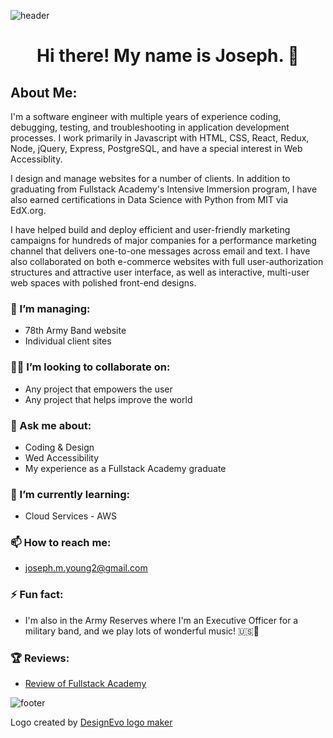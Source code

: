 ![header](https://capsule-render.vercel.app/api?color=auto&height=160)

# <p align="center">Hi there! My name is Joseph. 👋</p>
<p align="center">
  </p>
  


## About Me:
I'm a software engineer with multiple years of experience coding, debugging, testing, and troubleshooting in application development processes. I work primarily in Javascript with HTML, CSS, React, Redux, Node, jQuery, Express, PostgreSQL, and have a special interest in Web Accessiblity.

I design and manage websites for a number of clients. In addition to graduating from Fullstack Academy's Intensive Immersion program, I have also earned certifications in Data Science with Python from MIT via EdX.org.

I have helped build and deploy efficient and user-friendly marketing campaigns for hundreds of major companies for a performance marketing channel that delivers one-to-one messages across email and text. I have also collaborated on both e-commerce websites with full user-authorization structures and attractive user interface, as well as interactive, multi-user web spaces with polished front-end designs.

### 🔭 I’m managing:
- 78th Army Band website
- Individual client sites
### 🙋‍♂️ I’m looking to collaborate on:
- Any project that empowers the user
- Any project that helps improve the world
### 💬 Ask me about:
- Coding & Design
- Wed Accessibility
- My experience as a Fullstack Academy graduate
### 📘 I’m currently learning:
- Cloud Services - AWS
### 📫 How to reach me:
- joseph.m.young2@gmail.com
### ⚡ Fun fact:
- I'm also in the Army Reserves where I'm an Executive Officer for a military band, and we play lots of wonderful music! 🇺🇸🎵
### 🏆 Reviews:
- <a href="https://musicjoeyoung.medium.com/fullstack-academy-review-7a04f26dba2d" title="Fullstack Academy Review">Review of Fullstack Academy</a>



![footer](https://capsule-render.vercel.app/api?color=auto&section=footer&height=400&text=%20Let's%20Code!%20)



<div>Logo created by <a href="https://www.designevo.com/" title="Free Online Logo Maker">DesignEvo logo maker</a></div>
